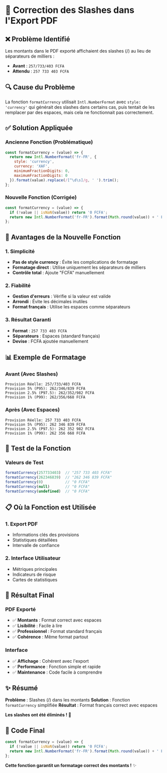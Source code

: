# 🔧 Correction des Slashes dans l'Export PDF

## ❌ **Problème Identifié**
Les montants dans le PDF exporté affichaient des slashes (/) au lieu de séparateurs de milliers :
- **Avant** : `257/733/403 FCFA`
- **Attendu** : `257 733 403 FCFA`

## 🔍 **Cause du Problème**
La fonction `formatCurrency` utilisait `Intl.NumberFormat` avec `style: 'currency'` qui générait des slashes dans certains cas, puis tentait de les remplacer par des espaces, mais cela ne fonctionnait pas correctement.

## ✅ **Solution Appliquée**

### **Ancienne Fonction (Problématique)**
```javascript
const formatCurrency = (value) => {
  return new Intl.NumberFormat('fr-FR', {
    style: 'currency',
    currency: 'XAF',
    minimumFractionDigits: 0,
    maximumFractionDigits: 0
  }).format(value).replace(/[^\d\s]/g, ' ').trim();
};
```

### **Nouvelle Fonction (Corrigée)**
```javascript
const formatCurrency = (value) => {
  if (!value || isNaN(value)) return '0 FCFA';
  return new Intl.NumberFormat('fr-FR').format(Math.round(value)) + ' FCFA';
};
```

## 🎯 **Avantages de la Nouvelle Fonction**

### **1. Simplicité**
- **Pas de style currency** : Évite les complications de formatage
- **Formatage direct** : Utilise uniquement les séparateurs de milliers
- **Contrôle total** : Ajoute "FCFA" manuellement

### **2. Fiabilité**
- **Gestion d'erreurs** : Vérifie si la valeur est valide
- **Arrondi** : Évite les décimales inutiles
- **Format français** : Utilise les espaces comme séparateurs

### **3. Résultat Garanti**
- **Format** : `257 733 403 FCFA`
- **Séparateurs** : Espaces (standard français)
- **Devise** : FCFA ajoutée manuellement

## 📊 **Exemple de Formatage**

### **Avant (Avec Slashes)**
```
Provision Réelle: 257/733/403 FCFA
Provision 5% (P95): 262/346/839 FCFA
Provision 2.5% (P97.5): 262/352/982 FCFA
Provision 1% (P99): 262/356/668 FCFA
```

### **Après (Avec Espaces)**
```
Provision Réelle: 257 733 403 FCFA
Provision 5% (P95): 262 346 839 FCFA
Provision 2.5% (P97.5): 262 352 982 FCFA
Provision 1% (P99): 262 356 668 FCFA
```

## 🧪 **Test de la Fonction**

### **Valeurs de Test**
```javascript
formatCurrency(257733403)  // "257 733 403 FCFA"
formatCurrency(262346839)  // "262 346 839 FCFA"
formatCurrency(0)          // "0 FCFA"
formatCurrency(null)       // "0 FCFA"
formatCurrency(undefined)  // "0 FCFA"
```

## 📋 **Où la Fonction est Utilisée**

### **1. Export PDF**
- Informations clés des provisions
- Statistiques détaillées
- Intervalle de confiance

### **2. Interface Utilisateur**
- Métriques principales
- Indicateurs de risque
- Cartes de statistiques

## 🚀 **Résultat Final**

### **PDF Exporté**
- ✅ **Montants** : Format correct avec espaces
- ✅ **Lisibilité** : Facile à lire
- ✅ **Professionnel** : Format standard français
- ✅ **Cohérence** : Même format partout

### **Interface**
- ✅ **Affichage** : Cohérent avec l'export
- ✅ **Performance** : Fonction simple et rapide
- ✅ **Maintenance** : Code facile à comprendre

## ✨ **Résumé**

**Problème** : Slashes (/) dans les montants
**Solution** : Fonction `formatCurrency` simplifiée
**Résultat** : Format français correct avec espaces

**Les slashes ont été éliminés !** 🎉

## 🔧 **Code Final**

```javascript
const formatCurrency = (value) => {
  if (!value || isNaN(value)) return '0 FCFA';
  return new Intl.NumberFormat('fr-FR').format(Math.round(value)) + ' FCFA';
};
```

**Cette fonction garantit un formatage correct des montants !** ✨
